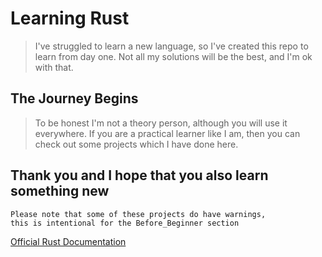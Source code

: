 # Learning Rust

> I've struggled to learn a new language, so I've created this repo to learn from day one.
> Not all my solutions will be the best, and I'm ok with that.

## The Journey Begins

> To be honest I'm not a theory person, although you will use it everywhere.
> If you are a practical learner like I am, then you can check out some projects which I have done here.

## Thank you and I hope that you also learn something new

```
Please note that some of these projects do have warnings,
this is intentional for the Before_Beginner section
```

[Official Rust Documentation](https://doc.rust-lang.org/book/title-page.html)